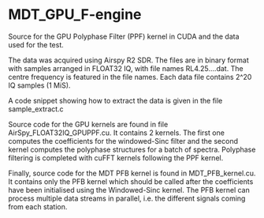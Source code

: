 # MDT_GPU_F-engine

Source for the GPU Polyphase Filter (PPF) kernel in CUDA and the data used for
the test.

The data was acquired using Airspy R2 SDR. The files are in binary
format with samples arranged in FLOAT32 IQ, with file names RL4.25....dat. The
centre frequency is featured in the file names. Each data file contains 2^20 IQ
samples (1 MiS).

A code snippet showing how to extract the data is given in the file
sample_extract.c

Source code for the GPU kernels are found in file
AirSpy_FLOAT32IQ_GPUPPF.cu. It contains 2 kernels. The first one computes the
coefficients for the windowed-Sinc filter and the second kernel computes the
polyphase structures for a batch of spectra. Polyphase filtering is
completed with cuFFT kernels following the PPF kernel.

Finally, source code for the MDT PFB kernel is found in MDT_PFB_kernel.cu. It
contains only the PFB kernel which should be called after the coefficients
have been initialised using the Windowed-Sinc kernel. The PFB kernel can
process multiple data streams in parallel, i.e. the different signals coming
from each station.
